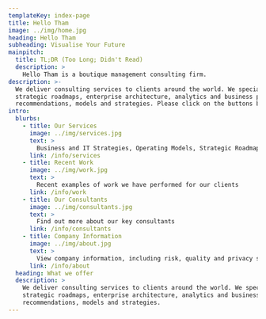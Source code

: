 ```yaml
---
templateKey: index-page
title: Hello Tham
image: ../img/home.jpg
heading: Hello Tham
subheading: Visualise Your Future
mainpitch:
  title: TL;DR (Too Long; Didn't Read)
  description: >
    Hello Tham is a boutique management consulting firm.
description: >-
  We deliver consulting services to clients around the world. We specialise in Business and IT strategies, operating models,
  strategic roadmaps, enterprise architecture, analytics and business process design. We also assist our clients in implementing our
  recommendations, models and strategies. Please click on the buttons below for more information.
intro:
  blurbs:
    - title: Our Services
      image: ../img/services.jpg
      text: >
        Business and IT Strategies, Operating Models, Strategic Roadmaps, Enterprise Architecture, Analytics, Business Process Design
      link: /info/services
    - title: Recent Work
      image: ../img/work.jpg
      text: >
        Recent examples of work we have performed for our clients
      link: /info/work
    - title: Our Consultants
      image: ../img/consultants.jpg
      text: >
        Find out more about our key consultants
      link: /info/consultants
    - title: Company Information
      image: ../img/about.jpg
      text: >
        View company information, including risk, quality and privacy statements
      link: /info/about
  heading: What we offer
  description: >
    We deliver consulting services to clients around the world. We specialise in Business and IT strategies, operating models,
    strategic roadmaps, enterprise architecture, analytics and business process design. We also assist our clients in implementing our
    recommendations, models and strategies.
---
```

